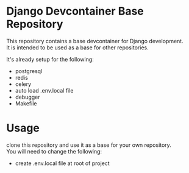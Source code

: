 # Django Devcontainer Base Repository
This repository contains a base devcontainer for Django development.  
It is intended to be used as a base for other repositories.  

It's already setup for the following:
- postgresql
- redis
- celery
- auto load .env.local file
- debugger
- Makefile

# Usage
clone this repository and use it as a base for your own repository.  
You will need to change the following:  
- create .env.local file at root of project
